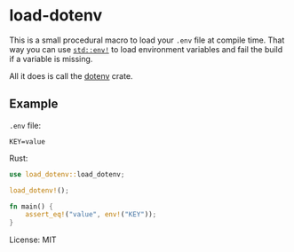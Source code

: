 # load-dotenv

This is a small procedural macro to load your `.env` file at compile time. That way you can use
[`std::env!`][] to load environment variables and fail the build if a variable is missing.

All it does is call the [dotenv](https://crates.io/crates/dotenv) crate.

## Example

`.env` file:

```
KEY=value
```

Rust:

```rust
use load_dotenv::load_dotenv;

load_dotenv!();

fn main() {
    assert_eq!("value", env!("KEY"));
}
```

[`std::env!`]: https://doc.rust-lang.org/std/macro.env.html

License: MIT
